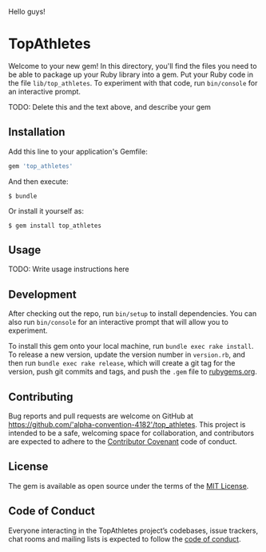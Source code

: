 Hello guys!
# TopAthletes

Welcome to your new gem! In this directory, you'll find the files you need to be able to package up your Ruby library into a gem. Put your Ruby code in the file `lib/top_athletes`. To experiment with that code, run `bin/console` for an interactive prompt.

TODO: Delete this and the text above, and describe your gem

## Installation

Add this line to your application's Gemfile:

```ruby
gem 'top_athletes'
```

And then execute:

    $ bundle

Or install it yourself as:

    $ gem install top_athletes

## Usage

TODO: Write usage instructions here

## Development

After checking out the repo, run `bin/setup` to install dependencies. You can also run `bin/console` for an interactive prompt that will allow you to experiment.

To install this gem onto your local machine, run `bundle exec rake install`. To release a new version, update the version number in `version.rb`, and then run `bundle exec rake release`, which will create a git tag for the version, push git commits and tags, and push the `.gem` file to [rubygems.org](https://rubygems.org).

## Contributing

Bug reports and pull requests are welcome on GitHub at https://github.com/'alpha-convention-4182'/top_athletes. This project is intended to be a safe, welcoming space for collaboration, and contributors are expected to adhere to the [Contributor Covenant](http://contributor-covenant.org) code of conduct.

## License

The gem is available as open source under the terms of the [MIT License](https://opensource.org/licenses/MIT).

## Code of Conduct

Everyone interacting in the TopAthletes project’s codebases, issue trackers, chat rooms and mailing lists is expected to follow the [code of conduct](https://github.com/'alpha-convention-4182'/top_athletes/blob/master/CODE_OF_CONDUCT.md).
